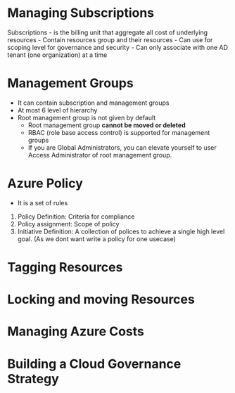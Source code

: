 # Managing Subscriptions

Subscriptions
	- is the billing unit that aggregate all cost of underlying resources
	- Contain resources group and their resources
	- Can use for scoping level for governance and security
	- Can only associate with one AD tenant (one organization) at a time


# Management Groups
- It can contain subscription and management groups
- At most 6 level of hierarchy
- Root management group is not given by default
	- Root management group **cannot be moved or deleted**
	- RBAC (role base access control) is supported for management groups
	- If you are Global Administrators, you can elevate yourself to user Access Administrator of root management group.

# Azure Policy
- It is a set of rules
1. Policy Definition: Criteria for compliance
2. Policy assignment: Scope of policy 
3. Initiative Definition: A collection of polices to achieve a single high level goal. (As we dont want write a policy for one usecase)



# Tagging Resources

# Locking and moving Resources

# Managing Azure Costs

# Building a Cloud Governance Strategy